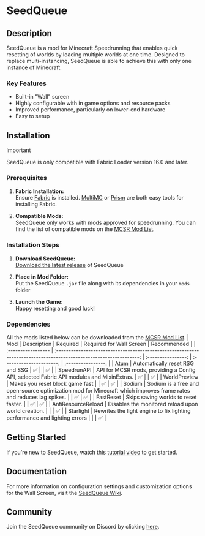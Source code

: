 # SeedQueue

## Description

SeedQueue is a mod for Minecraft Speedrunning that enables quick resetting of worlds by loading multiple worlds at one time. Designed to replace multi-instancing, SeedQueue is able to achieve this with only one instance of Minecraft.

### Key Features

- Built-in "Wall" screen
- Highly configurable with in game options and resource packs
- Improved performance, particularly on lower-end hardware
- Easy to setup

## Installation

> [!IMPORTANT]
> SeedQueue is only compatible with Fabric Loader version 16.0 and later.

### Prerequisites

1. **Fabric Installation:**  
    Ensure [Fabric](https://fabricmc.net/use/installer/) is installed. [MultiMC](https://multimc.org/) or [Prism](https://prismlauncher.org/) are both easy tools for installing Fabric.

1. **Compatible Mods:**  
   SeedQueue only works with mods approved for speedrunning. You can find the list of compatible mods on the [MCSR Mod List](https://mods.tildejustin.dev/).

### Installation Steps

1. **Download SeedQueue:**  
    [Download the latest release](https://github.com/KingContaria/seedqueue/releases/latest) of SeedQueue

1. **Place in Mod Folder:**  
    Put the SeedQueue `.jar` file along with its dependencies in your `mods` folder

1. **Launch the Game:**  
    Happy resetting and good luck!

### Dependencies

All the mods listed below can be downloaded from the [MCSR Mod List](https://mods.tildejustin.dev/).
| Mod | Description | Required | Required for Wall Screen | Recommended |
| :----------------- | :----------------------------------------------------------------------------------------------------------------: | :----------------: | :----------------------: | :----------------: |
| Atum | Automatically reset RSG and SSG | ✅ | | ✅ |
| SpeedrunAPI | API for MCSR mods, providing a Config API, selected Fabric API modules and MixinExtras. | ✅ | | ✅ |
| WorldPreview | Makes you reset block game fast | | ✅ | ✅ |
| Sodium | Sodium is a free and open-source optimization mod for Minecraft which improves frame rates and reduces lag spikes. | | ✅ | ✅ |
| FastReset | Skips saving worlds to reset faster. | | ✅ | ✅ |
| AntiResourceReload | Disables the monitored reload upon world creation. | | | ✅ |
| Starlight | Rewrites the light engine to fix lighting performance and lighting errors | | | ✅ |

## Getting Started

If you're new to SeedQueue, watch this [tutorial video](https://www.youtube.com/watch?v=fGu2MYZxh_c) to get started.

## Documentation

For more information on configuration settings and customization options for the Wall Screen, visit the [SeedQueue Wiki](https://github.com/KingContaria/seedqueue/wiki).

## Community

Join the SeedQueue community on Discord by clicking [here](https://discord.gg/9P6PJkHCdU).
